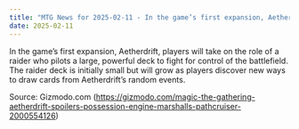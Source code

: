 ```yaml
---
title: "MTG News for 2025-02-11 - In the game’s first expansion, Aetherdrift, player..."
date: 2025-02-11
---
```


In the game’s first expansion, Aetherdrift, players will take on the role of a raider who pilots a large, powerful deck to fight for control of the battlefield. The raider deck is initially small but will grow as players discover new ways to draw cards from Aetherdrift’s random events.

Source: Gizmodo.com (https://gizmodo.com/magic-the-gathering-aetherdrift-spoilers-possession-engine-marshalls-pathcruiser-2000554126)
